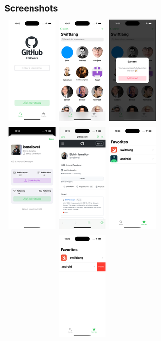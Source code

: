 # Screenshots

<p align="center">
  <img src="screenshots/search.png" alt="start" style="width: 30%;">
  &nbsp;
  <img src="screenshots/followers.png" alt="exercise rest" style="width: 30%;">
  &nbsp;
  <img src="screenshots/alert.png" alt="exercise" style="width: 30%;">
<br><br>
  <img src="screenshots/info.png" alt="exercises status" style="width: 30%;">
  &nbsp;
  <img src="screenshots/page.png" alt="stop" style="width: 30%;">
  &nbsp;
  <img src="screenshots/favorites.png" alt="exercise end" style="width: 30%;">
<br><br>
  <img src="screenshots/swipe.png" alt="metric bmi" style="width: 30%;">
</p>